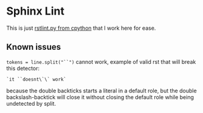 # Sphinx Lint

This is just [rstlint.py from
cpython](https://github.com/python/cpython/blob/main/Doc/tools/rstlint.py)
that I work here for ease.


## Known issues

`tokens = line.split("``")` cannot work, example of valid rst that
will break this detector:

    `it ``doesnt\`\` work`

because the double backticks starts a literal in a default role, but
the double backslash-backtick will close it without closing the
default role while being undetected by split.
